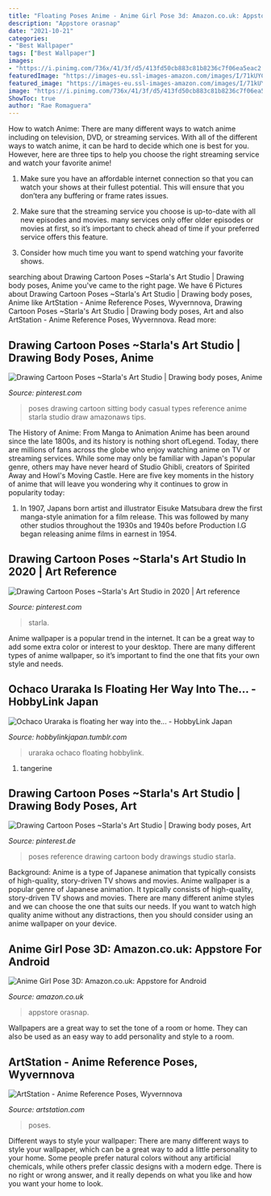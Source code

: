 ```yaml
---
title: "Floating Poses Anime - Anime Girl Pose 3d: Amazon.co.uk: Appstore For Android"
description: "Appstore orasnap"
date: "2021-10-21"
categories:
- "Best Wallpaper"
tags: ["Best Wallpaper"]
images:
- "https://i.pinimg.com/736x/41/3f/d5/413fd50cb883c81b8236c7f06ea5eac2.jpg"
featuredImage: "https://images-eu.ssl-images-amazon.com/images/I/71kUYCQnAPL.png"
featured_image: "https://images-eu.ssl-images-amazon.com/images/I/71kUYCQnAPL.png"
image: "https://i.pinimg.com/736x/41/3f/d5/413fd50cb883c81b8236c7f06ea5eac2.jpg"
ShowToc: true
author: "Rae Romaguera"
---
```



How to watch Anime: There are many different ways to watch anime including on television, DVD, or streaming services.
With all of the different ways to watch anime, it can be hard to decide which one is best for you. However, here are three tips to help you choose the right streaming service and watch your favorite anime!
1. Make sure you have an affordable internet connection so that you can watch your shows at their fullest potential. This will ensure that you don’tera any buffering or frame rates issues.

2. Make sure that the streaming service you choose is up-to-date with all new episodes and movies. many services only offer older episodes or movies at first, so it’s important to check ahead of time if your preferred service offers this feature.

3. Consider how much time you want to spend watching your favorite shows.

	

		
searching about Drawing Cartoon Poses ~Starla&#039;s Art Studio | Drawing body poses, Anime you've came to the right page. We have 6 Pictures about Drawing Cartoon Poses ~Starla&#039;s Art Studio | Drawing body poses, Anime like ArtStation - Anime Reference Poses, Wyvernnova, Drawing Cartoon Poses ~Starla&#039;s Art Studio | Drawing body poses, Art and also ArtStation - Anime Reference Poses, Wyvernnova. Read more:
		
    
## Drawing Cartoon Poses ~Starla&#039;s Art Studio | Drawing Body Poses, Anime

<img loading=lazy src="https://i.pinimg.com/originals/30/cc/bd/30ccbd3392884778fca84eb49862a578.jpg" onerror="this.onerror=null;this.src='https://tse2.mm.bing.net/th?id=OIP.bXC4sTj5tcsb9lRHPHdPoQHaN4&amp;pid=15.1';" alt="Drawing Cartoon Poses ~Starla&#039;s Art Studio | Drawing body poses, Anime">

_Source: pinterest.com_

>poses drawing cartoon sitting body casual types reference anime starla studio draw amazonaws tips. 

	

The History of Anime: From Manga to Animation
Anime has been around since the late 1800s, and its history is nothing short ofLegend. Today, there are millions of fans across the globe who enjoy watching anime on TV or streaming services. While some may only be familiar with Japan's popular genre, others may have never heard of Studio Ghibli, creators of Spirited Away and Howl's Moving Castle. Here are five key moments in the history of anime that will leave you wondering why it continues to grow in popularity today:
1) In 1907, Japans born artist and illustrator Eisuke Matsubara drew the first manga-style animation for a film release. This was followed by many other studios throughout the 1930s and 1940s before Production I.G began releasing anime films in earnest in 1954.

    
## Drawing Cartoon Poses ~Starla&#039;s Art Studio In 2020 | Art Reference

<img loading=lazy src="https://i.pinimg.com/736x/ab/18/b3/ab18b329e8ba33487d6f31985dcc8e7b.jpg" onerror="this.onerror=null;this.src='https://tse3.mm.bing.net/th?id=OIP.EyUi1aP7sGrUnZDY537G1gHaN4&amp;pid=15.1';" alt="Drawing Cartoon Poses ~Starla&#039;s Art Studio in 2020 | Art reference">

_Source: pinterest.com_

>starla. 

	

Anime wallpaper is a popular trend in the internet. It can be a great way to add some extra color or interest to your desktop. There are many different types of anime wallpaper, so it’s important to find the one that fits your own style and needs.

    
## Ochaco Uraraka Is Floating Her Way Into The... - HobbyLink Japan

<img loading=lazy src="https://66.media.tumblr.com/41ded06e7649f63b3a65cecb3243af85/tumblr_ptn7igi5Rd1tlp7cko2_640.jpg" onerror="this.onerror=null;this.src='https://tse2.mm.bing.net/th?id=OIP.I3z3L22DEY_K_OpDkDfCLQHaJ4&amp;pid=15.1';" alt="Ochaco Uraraka is floating her way into the... - HobbyLink Japan">

_Source: hobbylinkjapan.tumblr.com_

>uraraka ochaco floating hobbylink. 

	

1. tangerine 

    
## Drawing Cartoon Poses ~Starla&#039;s Art Studio | Drawing Body Poses, Art

<img loading=lazy src="https://i.pinimg.com/736x/41/3f/d5/413fd50cb883c81b8236c7f06ea5eac2.jpg" onerror="this.onerror=null;this.src='https://tse2.mm.bing.net/th?id=OIP.LYJZ-u9DPL7PbS0vmcewrAHaN4&amp;pid=15.1';" alt="Drawing Cartoon Poses ~Starla&#039;s Art Studio | Drawing body poses, Art">

_Source: pinterest.de_

>poses reference drawing cartoon body drawings studio starla. 

	

Background: Anime is a type of Japanese animation that typically consists of high-quality, story-driven TV shows and movies.
Anime wallpaper is a popular genre of Japanese animation. It typically consists of high-quality, story-driven TV shows and movies. There are many different anime styles and we can choose the one that suits our needs. If you want to watch high quality anime without any distractions, then you should consider using an anime wallpaper on your device.

    
## Anime Girl Pose 3D: Amazon.co.uk: Appstore For Android

<img loading=lazy src="https://images-eu.ssl-images-amazon.com/images/I/71kUYCQnAPL.png" onerror="this.onerror=null;this.src='https://tse4.mm.bing.net/th?id=OIP.BLvvtvah_kfME9jR6p3NXQHaDn&amp;pid=15.1';" alt="Anime Girl Pose 3D: Amazon.co.uk: Appstore for Android">

_Source: amazon.co.uk_

>appstore orasnap. 

	

Wallpapers are a great way to set the tone of a room or home. They can also be used as an easy way to add personality and style to a room.

    
## ArtStation - Anime Reference Poses, Wyvernnova

<img loading=lazy src="https://cdna.artstation.com/p/assets/images/images/033/090/424/large/wyvernnova-img-20201219-011348-623.jpg?1608374184" onerror="this.onerror=null;this.src='https://tse3.mm.bing.net/th?id=OIP.pdqjaViuKgnsC9YpZ7SraAHaF7&amp;pid=15.1';" alt="ArtStation - Anime Reference Poses, Wyvernnova">

_Source: artstation.com_

>poses. 

	

Different ways to style your wallpaper:
There are many different ways to style your wallpaper, which can be a great way to add a little personality to your home. Some people prefer natural colors without any artificial chemicals, while others prefer classic designs with a modern edge. There is no right or wrong answer, and it really depends on what you like and how you want your home to look.

